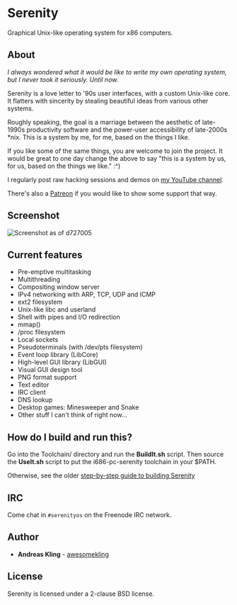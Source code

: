 # Serenity

Graphical Unix-like operating system for x86 computers.

## About

*I always wondered what it would be like to write my own operating system, but I never took it seriously. Until now.*

Serenity is a love letter to '90s user interfaces, with a custom Unix-like core. It flatters with sincerity by stealing beautiful ideas from various other systems.

Roughly speaking, the goal is a marriage between the aesthetic of late-1990s productivity software and the power-user accessibility of late-2000s \*nix. This is a system by me, for me, based on the things I like.

If you like some of the same things, you are welcome to join the project. It would be great to one day change the above to say "this is a system by us, for us, based on the things we like." :^)

I regularly post raw hacking sessions and demos on [my YouTube channel](https://www.youtube.com/channel/UC3ts8coMP645hZw9JSD3pqQ).

There's also a [Patreon](https://www.patreon.com/serenityos) if you would like to show some support that way.

## Screenshot

![Screenshot as of d727005](https://raw.githubusercontent.com/awesomekling/serenity/master/Meta/screenshot-d727005.png)

## Current features

* Pre-emptive multitasking
* Multithreading
* Compositing window server
* IPv4 networking with ARP, TCP, UDP and ICMP
* ext2 filesystem
* Unix-like libc and userland
* Shell with pipes and I/O redirection
* mmap()
* /proc filesystem
* Local sockets
* Pseudoterminals (with /dev/pts filesystem)
* Event loop library (LibCore)
* High-level GUI library (LibGUI)
* Visual GUI design tool
* PNG format support
* Text editor
* IRC client
* DNS lookup
* Desktop games: Minesweeper and Snake
* Other stuff I can't think of right now...

## How do I build and run this?

Go into the Toolchain/ directory and run the **BuildIt.sh** script. Then source the **UseIt.sh** script to put the i686-pc-serenity toolchain in your $PATH.

Otherwise, see the older [step-by-step guide to building Serenity](https://github.com/awesomekling/serenity/blob/master/Meta/BuildInstructions.md)

## IRC

Come chat in `#serenityos` on the Freenode IRC network.

## Author

* **Andreas Kling** - [awesomekling](https://github.com/awesomekling)

## License

Serenity is licensed under a 2-clause BSD license.
